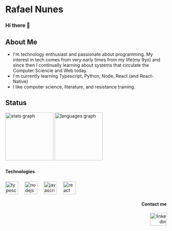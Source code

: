 # Rafael Nunes
### Hi there 👋 
 ##  About Me  
  - I'm technology enthusiast and passionate about programming. My interest in tech comes from very early times from my life(my 9yo) and since then I continually learning about systems that circulate the Computer Sciencie and Web today.
  - I'm currently learning Typescript, Python, Node, React (and React-Native)
  - I like computer science, literature, and resistance training.

## Status
<div align="left">
  <img src="https://github-readme-stats.vercel.app/api?username=farxC&hide_title=false&hide_rank=false&show_icons=true&include_all_commits=false&count_private=true&disable_animations=false&theme=kacho_ga&locale=en&hide_border=false&order=1" height="150" alt="stats graph"  />
  <img src="https://github-readme-stats.vercel.app/api/top-langs?username=farxC&locale=en&hide_title=false&layout=compact&card_width=320&langs_count=6&theme=kacho_ga&hide_border=false&order=2" height="150" alt="languages graph"  />
</div>

###

<h4 align="left">Technologies</h4>

###

<div align="left">
  <img src="https://cdn.jsdelivr.net/gh/devicons/devicon/icons/typescript/typescript-original.svg" height="40" alt="typescript logo"  />
  <img width="12" />
  <img src="https://cdn.jsdelivr.net/gh/devicons/devicon/icons/nodejs/nodejs-original.svg" height="40" alt="nodejs logo"  />
  <img width="12" />
  <img src="https://cdn.jsdelivr.net/gh/devicons/devicon/icons/javascript/javascript-original.svg" height="40" alt="javascript logo"  />
  <img width="12" />
  <img src="https://cdn.jsdelivr.net/gh/devicons/devicon/icons/react/react-original.svg" height="40" alt="react logo"  />
</div>

<h4 align="right"> Contact me </h4>

<div align="right">
  <a href="https://www.linkedin.com/in/rafaelornunes/" target="_blank">
    <img src="https://raw.githubusercontent.com/maurodesouza/profile-readme-generator/master/src/assets/icons/social/linkedin/default.svg" width="52" height="40" alt="linkedin logo"  />
  </a>
</div>

###

